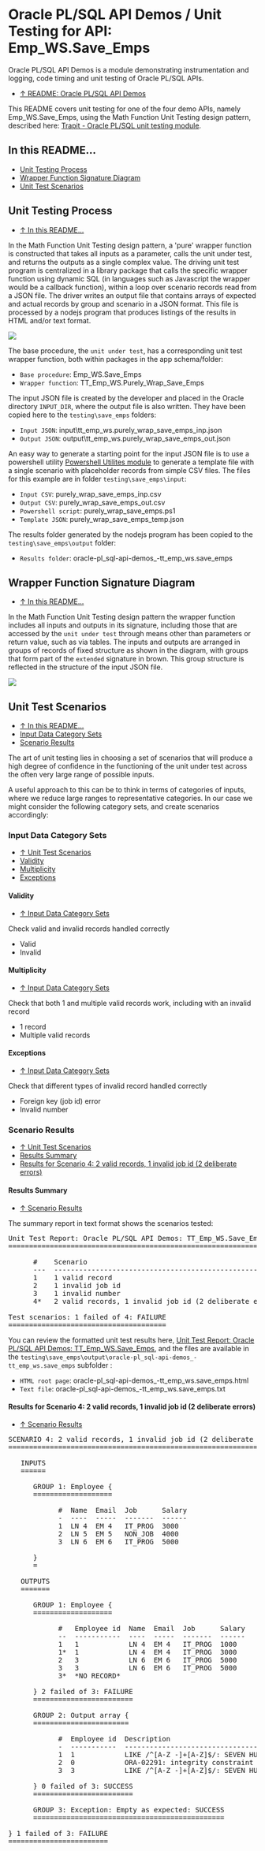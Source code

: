 # Oracle PL/SQL API Demos / Unit Testing for API: Emp_WS.Save_Emps

Oracle PL/SQL API Demos is a module demonstrating instrumentation and logging, code timing and unit testing of Oracle PL/SQL APIs.
- [&uarr; README: Oracle PL/SQL API Demos](https://github.com/BrenPatF/oracle_plsql_api_demos#oracle-plsql-api-demos)

This README covers unit testing for one of the four demo APIs, namely Emp_WS.Save_Emps, using the Math Function Unit Testing design pattern, described here: [Trapit - Oracle PL/SQL unit testing module](https://github.com/BrenPatF/trapit_oracle_tester).

## In this README...
- [Unit Testing Process](https://github.com/BrenPatF/oracle_plsql_api_demos/blob/master/testing/save_emps/README.md#unit-testing-process)
- [Wrapper Function Signature Diagram](https://github.com/BrenPatF/oracle_plsql_api_demos/blob/master/testing/save_emps/README.md#wrapper-function-signature-diagram)
- [Unit Test Scenarios](https://github.com/BrenPatF/oracle_plsql_api_demos/blob/master/testing/save_emps/README.md#unit-test-scenarios)

## Unit Testing Process
- [&uarr; In this README...](https://github.com/BrenPatF/oracle_plsql_api_demos/blob/master/testing/save_emps/README.md#in-this-readme)

In the Math Function Unit Testing design pattern, a 'pure' wrapper function is constructed that takes all inputs as a parameter, calls the unit under test, and returns the outputs as a single complex value. The driving unit test program is centralized in a library package that calls the specific wrapper function using dynamic SQL (in languages such as Javascript the wrapper would be a callback function), within a loop over scenario records read from a JSON file. The driver writes an output file that contains arrays of expected and actual records by group and scenario in a JSON format. This file is processed by a nodejs program that produces listings of the results in HTML and/or text format.
<div>
<img src="../Oracle PLSQL API Demos - DFD.png" text-align="center" display="inline-block">
</div>

The base procedure, the `unit under test`, has a corresponding unit test wrapper function, both within packages in the app schema/folder:
- `Base procedure`: Emp_WS.Save_Emps
- `Wrapper function`: TT_Emp_WS.Purely_Wrap_Save_Emps

The input JSON file is created by the developer and placed in the Oracle directory `INPUT_DIR`, where the output file is also written. They have been copied here to the `testing\save_emps` folders:
- `Input JSON`: input\tt_emp_ws.purely_wrap_save_emps_inp.json 
- `Output JSON`: output\tt_emp_ws.purely_wrap_save_emps_out.json

An easy way to generate a starting point for the input JSON file is to use a powershell utility [Powershell Utilites module](https://github.com/BrenPatF/powershell_utils) to generate a template file with a single scenario with placeholder records from simple CSV files. The files for this example are in folder `testing\save_emps\input`:
- `Input CSV`: purely_wrap_save_emps_inp.csv
- `Output CSV`: purely_wrap_save_emps_out.csv
- `Powershell script`: purely_wrap_save_emps.ps1
- `Template JSON`: purely_wrap_save_emps_temp.json

The results folder generated by the nodejs program has been copied to the `testing\save_emps\output` folder:
- `Results folder`: oracle-pl_sql-api-demos_-tt_emp_ws.save_emps

## Wrapper Function Signature Diagram
- [&uarr; In this README...](https://github.com/BrenPatF/oracle_plsql_api_demos/blob/master/testing/save_emps/README.md#in-this-readme)

In the Math Function Unit Testing design pattern the wrapper function includes all inputs and outputs in its signature, including those that are accessed by the `unit under test` through means other than parameters or return value, such as via tables. The inputs and outputs are arranged in groups of records of fixed structure as shown in the diagram, with groups that form part of the `extended` signature in brown. This group structure is reflected in the structure of the input JSON file.

<img src="tt_emp_ws.purely_wrap_save_emps.png">

## Unit Test Scenarios
- [&uarr; In this README...](https://github.com/BrenPatF/oracle_plsql_api_demos/blob/master/testing/save_emps/README.md#in-this-readme)
- [Input Data Category Sets](https://github.com/BrenPatF/oracle_plsql_api_demos/blob/master/testing/save_emps/README.md#input-data-category-sets)
- [Scenario Results](https://github.com/BrenPatF/oracle_plsql_api_demos/blob/master/testing/save_emps/README.md#scenario-results)

The art of unit testing lies in choosing a set of scenarios that will produce a high degree of confidence in the functioning of the unit under test across the often very large range of possible inputs.

A useful approach to this can be to think in terms of categories of inputs, where we reduce large ranges to representative categories. In our case we might consider the following category sets, and create scenarios accordingly:

### Input Data Category Sets
- [&uarr; Unit Test Scenarios](https://github.com/BrenPatF/oracle_plsql_api_demos/blob/master/testing/save_emps/README.md#unit-test-scenarios)
- [Validity](https://github.com/BrenPatF/oracle_plsql_api_demos/blob/master/testing/save_emps/README.md#validity)
- [Multiplicity](https://github.com/BrenPatF/oracle_plsql_api_demos/blob/master/testing/save_emps/README.md#multiplicity)
- [Exceptions](https://github.com/BrenPatF/oracle_plsql_api_demos/blob/master/testing/save_emps/README.md#exceptions)

#### Validity
- [&uarr; Input Data Category Sets](https://github.com/BrenPatF/oracle_plsql_api_demos/blob/master/testing/save_emps/README.md#input-data-category-sets)

Check valid and invalid records handled correctly
- Valid
- Invalid

#### Multiplicity
- [&uarr; Input Data Category Sets](https://github.com/BrenPatF/oracle_plsql_api_demos/blob/master/testing/save_emps/README.md#input-data-category-sets)

Check that both 1 and multiple valid records work, including with an invalid record
- 1 record
- Multiple valid records

#### Exceptions
- [&uarr; Input Data Category Sets](https://github.com/BrenPatF/oracle_plsql_api_demos/blob/master/testing/save_emps/README.md#input-data-category-sets)

Check that different types of invalid record handled correctly
- Foreign key (job id) error
- Invalid number

### Scenario Results
- [&uarr; Unit Test Scenarios](https://github.com/BrenPatF/oracle_plsql_api_demos/blob/master/testing/save_emps/README.md#unit-test-scenarios)
- [Results Summary](https://github.com/BrenPatF/oracle_plsql_api_demos/blob/master/testing/save_emps/README.md#results-summary)
- [Results for Scenario 4: 2 valid records, 1 invalid job id (2 deliberate errors)](https://github.com/BrenPatF/oracle_plsql_api_demos/blob/master/testing/save_emps/README.md#results-for-scenario-2-valid-records--1-invalid-job-id--2-deliberate-errors-)

#### Results Summary
- [&uarr; Scenario Results](https://github.com/BrenPatF/oracle_plsql_api_demos/blob/master/testing/save_emps/README.md#scenario-results)

The summary report in text format shows the scenarios tested:

<pre>
Unit Test Report: Oracle PL/SQL API Demos: TT_Emp_WS.Save_Emps
==============================================================

      #    Scenario                                                 Fails (of 3)  Status 
      ---  -------------------------------------------------------  ------------  -------
      1    1 valid record                                           0             SUCCESS
      2    1 invalid job id                                         0             SUCCESS
      3    1 invalid number                                         0             SUCCESS
      4*   2 valid records, 1 invalid job id (2 deliberate errors)  1             FAILURE

Test scenarios: 1 failed of 4: FAILURE
======================================
</pre>

You can review the formatted unit test results here, [Unit Test Report: Oracle PL/SQL API Demos: TT_Emp_WS.Save_Emps](http://htmlpreview.github.io/?https://github.com/BrenPatF/oracle_plsql_api_demos/blob/master/testing/save_emps/output/oracle-pl_sql-api-demos_-tt_emp_ws.save_emps/oracle-pl_sql-api-demos_-tt_emp_ws.save_emps.html), and the files are available in the `testing\save_emps\output\oracle-pl_sql-api-demos_-tt_emp_ws.save_emps` subfolder :
- `HTML root page`: oracle-pl_sql-api-demos_-tt_emp_ws.save_emps.html
- `Text file`: oracle-pl_sql-api-demos_-tt_emp_ws.save_emps.txt

#### Results for Scenario 4: 2 valid records, 1 invalid job id (2 deliberate errors)
- [&uarr; Scenario Results](https://github.com/BrenPatF/oracle_plsql_api_demos/blob/master/testing/save_emps/README.md#scenario-results)

<pre>
SCENARIO 4: 2 valid records, 1 invalid job id (2 deliberate errors) {
=====================================================================

   INPUTS
   ======

      GROUP 1: Employee {
      ===================

            #  Name  Email  Job      Salary
            -  ----  -----  -------  ------
            1  LN 4  EM 4   IT_PROG  3000  
            2  LN 5  EM 5   NON_JOB  4000  
            3  LN 6  EM 6   IT_PROG  5000  

      }
      =

   OUTPUTS
   =======

      GROUP 1: Employee {
      ===================

            #   Employee id  Name  Email  Job      Salary
            --  -----------  ----  -----  -------  ------
            1   1            LN 4  EM 4   IT_PROG  1000  
            1*  1            LN 4  EM 4   IT_PROG  3000  
            2   3            LN 6  EM 6   IT_PROG  5000  
            3   3            LN 6  EM 6   IT_PROG  5000  
            3*  *NO RECORD*                              

      } 2 failed of 3: FAILURE
      ========================

      GROUP 2: Output array {
      =======================

            #  Employee id  Description                                                        
            -  -----------  -------------------------------------------------------------------
            1  1            LIKE /^[A-Z -]+[A-Z]$/: SEVEN HUNDRED SIXTY-NINE                   
            2  0            ORA-02291: integrity constraint (.) violated - parent key not found
            3  3            LIKE /^[A-Z -]+[A-Z]$/: SEVEN HUNDRED SEVENTY-ONE                  

      } 0 failed of 3: SUCCESS
      ========================

      GROUP 3: Exception: Empty as expected: SUCCESS
      ==============================================

} 1 failed of 3: FAILURE
========================
</pre>
